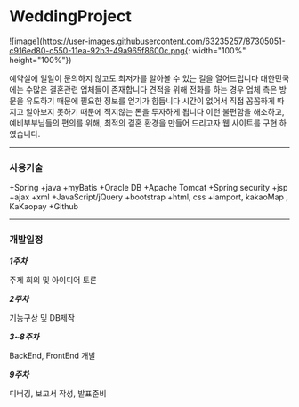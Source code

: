 # WeddingProject

![image](https://user-images.githubusercontent.com/63235257/87305051-c916ed80-c550-11ea-92b3-49a965f8600c.png{: width="100%" height="100%"})

예약실에 일일이 문의하지 않고도 최저가를 알아볼 수 있는 길을 열어드립니다
대한민국에는 수많은 결혼관련 업체들이 존재합니다
견적을 위해 전화를 하는 경우 업체 측은 방문을 유도하기 때문에 필요한 정보를 얻기가 힘듭니다
시간이 없어서 직접 꼼꼼하게 따지고 알아보지 못하기 때문에 적지않는 돈을 투자하게 됩니다
이런 불편함을 해소하고, 예비부부님들의 편의를 위해, 최적의 결혼 환경을 만들어 드리고자
웹 사이트를 구현 하였습니다.

***

### 사용기술
+Spring
+java
+myBatis
+Oracle DB
+Apache Tomcat
+Spring security
+jsp
+ajax
+xml
+JavaScript/jQuery
+bootstrap
+html, css
+iamport, kakaoMap , KaKaopay
+Github

***

### 개발일정

***1주차***

주제 회의 및 아이디어 토론 

***2주차***

기능구상 및 DB제작

***3~8주차***

BackEnd, FrontEnd 개발

***9주차***

디버깅, 보고서 작성, 발표준비
